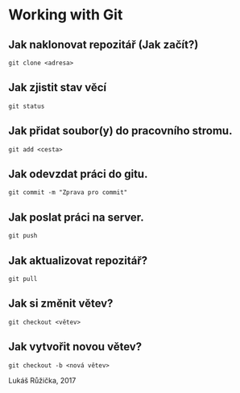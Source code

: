 # Working with Git

## Jak naklonovat repozitář (Jak začít?)

`git clone <adresa>`

## Jak zjistit stav věcí

`git status`

## Jak přidat soubor(y) do pracovního stromu.

`git add <cesta>`

## Jak odevzdat práci do gitu.

`git commit -m "Zprava pro commit"`

## Jak poslat práci na server.

`git push`

## Jak aktualizovat repozitář?
`git pull`

## Jak si změnit větev?

`git checkout <větev>`

## Jak vytvořit novou větev?

`git checkout -b <nová větev>`

Lukáš Růžička, 2017


